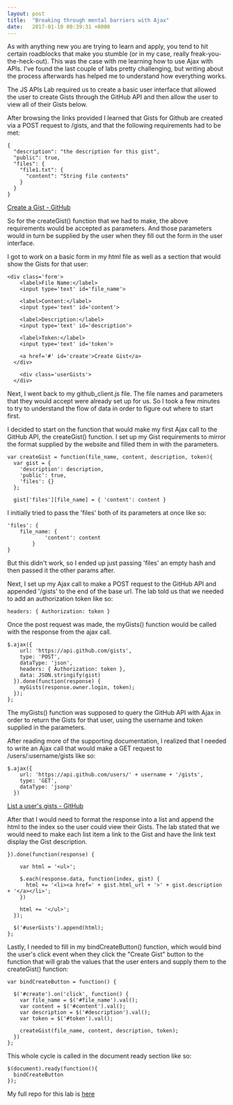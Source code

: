 ```yaml
---
layout: post
title:  "Breaking through mental barriers with Ajax"
date:   2017-01-10 00:39:31 +0000
---
```



As with anything new you are trying to learn and apply, you tend to hit certain roadblocks that make you stumble (or in my case, really freak-you-the-heck-out). This was the case with me learning how to use Ajax with APIs. I've found the last couple of labs pretty challenging, but writing about the process afterwards has helped me to understand how everything works.

The JS APIs Lab required us to create a basic user interface that allowed the user to create Gists through the GitHub API and then allow the user to view all of their Gists below.

After browsing the links provided I learned that Gists for Github are created via a POST request to /gists, and that the following requirements had to be met:

```
{
  "description": "the description for this gist",
  "public": true,
  "files": {
    "file1.txt": {
      "content": "String file contents"
    }
  }
}

```
[Create a Gist - GitHub](https://developer.github.com/v3/gists/#create-a-gist)

So for the createGist() function that we had to make, the above requirements would be accepted as parameters. And those parameters would in turn be supplied by the user when they fill out the form in the user interface.

I got to work on a basic form in my html file as well as a section that would show the Gists for that user:

```
<div class='form'>
    <label>File Name:</label>
    <input type='text' id='file_name'>

    <label>Content:</label>
    <input type='text' id='content'>

    <label>Description:</label>
    <input type='text' id='description'>

    <label>Token:</label>
    <input type='text' id='token'>

    <a href='#' id='create'>Create Gist</a>
  </div>
	
	<div class='userGists'>
  </div>
```

Next, I went back to my github_client.js file. The file names and parameters that they would accept were already set up for us. So I took a few minutes to try to understand the flow of data in order to figure out where to start first.

I decided to start on the function that would make my first Ajax call to the GitHub API, the createGist() function. I set up my Gist requirements to mirror the format supplied by the website and filled them in with the parameters.

```
var createGist = function(file_name, content, description, token){
  var gist = {
    'description': description,
    'public': true,
    'files': {}
  };

  gist['files'][file_name] = { 'content': content }
```

I initially tried to pass the 'files' both of its parameters at once like so:

```
'files': {
    file_name: {
		    'content': content
		}
}
```

But this didn't work, so I ended up just passing 'files' an empty hash and then passed it the other params after.

Next, I set up my Ajax call to make a POST request to the GitHub API and appended '/gists' to the end of the base url. The lab told us that we needed to add an authorization token like so:

```
headers: { Authorization: token }
```

Once the post request was made, the myGists() function would be called with the response from the ajax call.

```
$.ajax({
    url: 'https://api.github.com/gists',
    type: 'POST',
    dataType: 'json',
    headers: { Authorization: token },
    data: JSON.stringify(gist)
  }).done(function(response) {
    myGists(response.owner.login, token);
  });
};
```

The myGists() function was supposed to query the GitHub API with Ajax in order to return the Gists for that user, using the username and token supplied in the parameters.

After reading more of the supporting documentation, I realized that I needed to write an Ajax call that would make a GET request to /users/:username/gists like so:

```
$.ajax({
    url: 'https://api.github.com/users/' + username + '/gists',
    type: 'GET',
    dataType: 'jsonp'
  })
```
[List a user's gists - GitHub](https://developer.github.com/v3/gists/#list-a-users-gists)

After that I would need to format the response into a list and append the html to the index so the user could view their Gists. The lab stated that we would need to make each list item a link to the Gist and have the link text display the Gist description.

```
}).done(function(response) {

    var html = '<ul>';

    $.each(response.data, function(index, gist) {
      html += '<li><a href=' + gist.html_url + '>' + gist.description + '</a></li>';
    })

    html += '</ul>';
  });

  $('#userGists').append(html);
};
```

Lastly, I needed to fill in my bindCreateButton() function, which would bind the user's click event when they click the "Create Gist" button to the function that will grab the values that the user enters and supply them to the createGist() function:

```
var bindCreateButton = function() {

  $('#create').on('click', function() {
    var file_name = $('#file_name').val();
    var content = $('#content').val();
    var description = $('#description').val();
    var token = $('#token').val();

    createGist(file_name, content, description, token);
  })
};

```

This whole cycle is called in the document ready section like so:

```
$(document).ready(function(){
  bindCreateButton
});
```

My full repo for this lab is [here](https://github.com/hilaryml/js-apis-lab-v-000)
